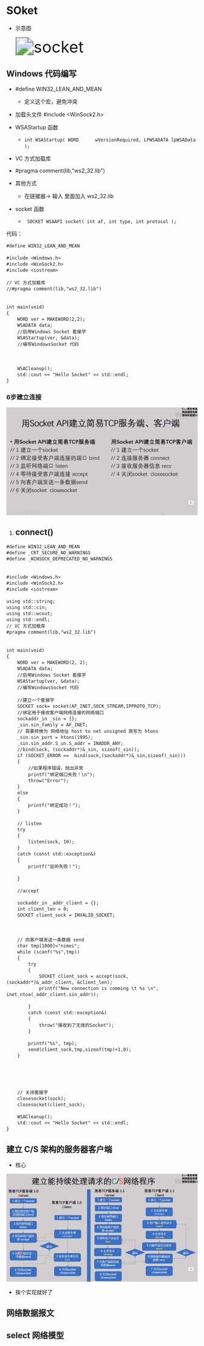 # SOket
- 示意图

  <img src="E:\code\CPP_learn\network_CPP\socket_basic.png" alt="socket" style="zoom:300%;" />

  

## Windows 代码编写

- #define WIN32_LEAN_AND_MEAN 
    - 定义这个宏，避免冲突

- 加载头文件 #include <WinSock2.h>

- WSAStartup 函数
	- `int WSAStartup(
  WORD      wVersionRequired,
  LPWSADATA lpWSAData
);`
-  VC 方式加载库
 - #pragma comment(lib,"ws2_32.lib")

- 其他方式
    -  在链接器-> 输入 里面加入 ws2_32.lib 

- socket 函数
	- ` SOCKET WSAAPI socket(
	int af,
	int type,
	int protocol
	);`

代码：
```
#define WIN32_LEAN_AND_MEAN

#include <Windows.h>
#include <WinSock2.h>
#include <iostream>

// VC 方式加载库
//#pragma comment(lib,"ws2_32.lib")


int main(void)
{
	WORD ver = MAKEWORD(2,2);
	WSADATA data;
	//启用Windows Socket 套接字
	WSAStartup(ver, &data);
	//编写WindowsSocket 代码



	WSACleanup();
	std::cout << "Hello Socket" << std::endl;
}
```
### 6步建立连接

![](socket-1.png)

1. connect()
    - 

```
#define WIN32_LEAN_AND_MEAN
#define _CRT_SECURE_NO_WARNINGS
#define _WINSOCK_DEPRECATED_NO_WARNINGS 


#include <Windows.h>
#include <WinSock2.h>
#include <iostream>

using std::string;
using std::cin;
using std::wcout;
using std::endl;
// VC 方式加载库
#pragma comment(lib,"ws2_32.lib")


int main(void)
{
	WORD ver = MAKEWORD(2, 2);
	WSADATA data;
	//启用Windows Socket 套接字
	WSAStartup(ver, &data);
	//编写WindowsSocket 代码
	
	//建立一个套接字
	SOCKET sock= socket(AF_INET,SOCK_STREAM,IPPROTO_TCP);
	//绑定用于接收客户端网络连接的网络端口
	sockaddr_in _sin = {};
	_sin.sin_family = AF_INET;
	// 需要转换为 网络地址 host to net unsigned 简写为 htons
	_sin.sin_port = htons(1995);
	_sin.sin_addr.S_un.S_addr = INADDR_ANY;
	//bind(sock, (sockaddr*)&_sin, sizeof(_sin));
	if (SOCKET_ERROR ==  bind(sock,(sockaddr*)&_sin,sizeof(_sin)))
	{
		//如果程序错误，抛出异常
		printf("绑定端口失败！\n");
		throw("Error");
	}
	else
	{
		printf("绑定成功！");
	}

	// listen
	try
	{
		listen(sock, 10);
	}
	catch (const std::exception&)
	{
		printf("监听失败！");

	}

	//accept 

	sockaddr_in _addr_client = {};
	int client_len = 0;
	SOCKET client_sock = INVALID_SOCKET;
	
	

	// 向客户端发送一条数据 send
	char tmp[1000]="nimei";
	while (scanf("%s",tmp))
	{
		try
		{
			SOCKET client_sock = accept(sock, (sockaddr*)&_addr_client, &client_len);
			printf("New connection is comming \t %s \n", inet_ntoa(_addr_client.sin_addr));

		}
		catch (const std::exception&)
		{
			throw("接收到了无效的Socket");
		}

		printf("%s", tmp);
		send(client_sock,tmp,sizeof(tmp)+1,0);
	}
	
	



	// 关闭套接字 
	closesocket(sock);
	closesocket(client_sock);

	WSACleanup();
	std::cout << "Hello Socket" << std::endl;
}

```

## 建立 C/S 架构的服务器客户端
- 核心

![](cs.png)
- 挨个实现就好了

## 网络数据报文



## select 网络模型